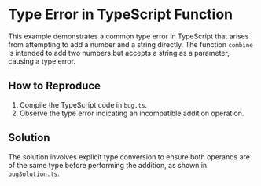 # Type Error in TypeScript Function
This example demonstrates a common type error in TypeScript that arises from attempting to add a number and a string directly.  The function `combine` is intended to add two numbers but accepts a string as a parameter, causing a type error.

## How to Reproduce
1. Compile the TypeScript code in `bug.ts`.
2. Observe the type error indicating an incompatible addition operation. 

## Solution
The solution involves explicit type conversion to ensure both operands are of the same type before performing the addition, as shown in `bugSolution.ts`.